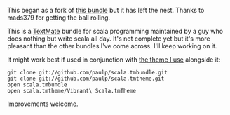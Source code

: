 This began as a fork of [this bundle](http://github.com/mads379/scala.tmbundle) but it has left the nest.  Thanks to mads379 for getting the ball rolling.

This is a [TextMate](http://macromates.com/) bundle for scala programming maintained by a guy who does nothing but write scala all day.  It's not complete yet but it's more pleasant than the other bundles I've come across.  I'll keep working on it.

It might work best if used in conjunction with [the theme I use](http://github.com/paulp/scala.tmtheme) alongside it:

    git clone git://github.com/paulp/scala.tmbundle.git
    git clone git://github.com/paulp/scala.tmtheme.git
    open scala.tmbundle
    open scala.tmtheme/Vibrant\ Scala.tmTheme

Improvements welcome.